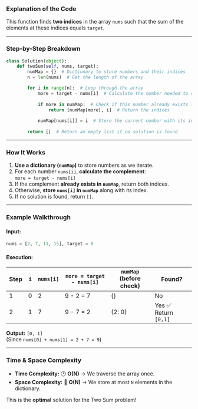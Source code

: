### **Explanation of the Code**
This function finds **two indices** in the array `nums` such that the sum of the elements at these indices equals `target`.

---

### **Step-by-Step Breakdown**
```python
class Solution(object):
    def twoSum(self, nums, target):
        numMap = {}  # Dictionary to store numbers and their indices
        n = len(nums)  # Get the length of the array

        for i in range(n):  # Loop through the array
            more = target - nums[i]  # Calculate the number needed to reach target
            
            if more in numMap:  # Check if this number already exists in the dictionary
                return [numMap[more], i]  # Return the indices
            
            numMap[nums[i]] = i  # Store the current number with its index
        
        return []  # Return an empty list if no solution is found
```

---

### **How It Works**
1. **Use a dictionary (`numMap`)** to store numbers as we iterate.
2. For each number `nums[i]`, **calculate the complement**:  
   `more = target - nums[i]`
3. If the complement **already exists in `numMap`**, return both indices.
4. Otherwise, **store `nums[i]` in `numMap`** along with its index.
5. If no solution is found, return `[]`.

---

### **Example Walkthrough**
#### **Input:**  
```python
nums = [2, 7, 11, 15], target = 9
```
#### **Execution:**
| Step | `i` | `nums[i]` | `more = target - nums[i]` | `numMap` (before check) | Found? |
|------|----|----------|------------------|-------------------|--------|
| 1    | 0  | 2        | 9 - 2 = 7        | {}                | No     |
| 2    | 1  | 7        | 9 - 7 = 2        | {2: 0}            | Yes ✅ Return `[0,1]` |

**Output:** `[0, 1]`  
(Since `nums[0] + nums[1] = 2 + 7 = 9`)

---

### **Time & Space Complexity**
- **Time Complexity:** 🕒 **O(N)** → We traverse the array once.
- **Space Complexity:** 💾 **O(N)** → We store at most `N` elements in the dictionary.

This is the **optimal** solution for the Two Sum problem! 
